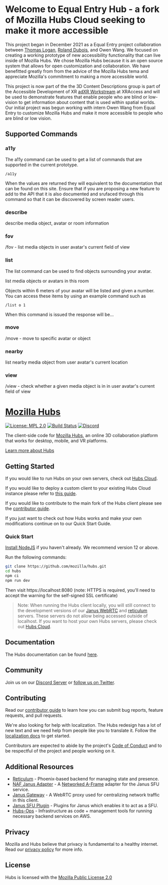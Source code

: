 # Welcome to Equal Entry Hub - a fork of Mozilla Hubs Cloud seeking to make it more accessible

This project began in December 2021 as a Equal Entry project collaboration between [Thomas Logan](https://twitter.com/techthomas), [Roland Dubois](https://twitter.com/rdub80), and Owen Wang. We focused on creating a working prototype of new accessibility functionality that can live inside of Mozilla Hubs.  We chose Mozilla Hubs because it is an open source system that allows for open customization and collaboration. We have benefitted greatly from from the advice of the Mozilla Hubs tema and appreciate Mozilla's commitment to making a more accessible world.  

This project is now part of the the 3D Content Descriptions group is part of the Accessible Development of XR [adXR Workstream](https://xraccess.org/workstreams/adxr/) at XRAccess and will be used to demonstrate features that enable people who are blind or low-vision to get information about content that is used within spatial worlds. Our initial project was begun working with intern Owen Wang from Equal Entry to customize Mozilla Hubs and make it more accessible to people who are blind or low vision. 

## Supported Commands



### a11y
The a11y command can be used to get a list of commands that are supported in the current prototype.

`/a11y`

When the values are returned they will equivalent to the documentation that can be found on this site.  Ensure that if you are proposing a new feature to add to the API that it is also documented and srufaced through this command so that it can be discovered by screen reader users.  

### describe 
describe media object, avatar or room information

### fov
/fov - list media objects in user avatar's current field of view


### list
The list command can be used to find objects surrounding your avatar.

list media objects or avatars in this room

 Objects within 6 meters of your avatar will be listed and given a number. You can access these items by using an example command such as 

`/list o 1`

When this command is issued the response will be...

### move
/move - move to specific avatar or object

### nearby
list nearby media object from user avatar's current location

### view
/view - check whether a given media object is in in user avatar's current field of view

# [Mozilla Hubs](https://hubs.mozilla.com/)

[![License: MPL 2.0](https://img.shields.io/badge/License-MPL%202.0-brightgreen.svg)](https://opensource.org/licenses/MPL-2.0) [![Build Status](https://travis-ci.org/mozilla/hubs.svg?branch=master)](https://travis-ci.org/mozilla/hubs) [![Discord](https://img.shields.io/discord/498741086295031808)](https://discord.gg/CzAbuGu)

The client-side code for [Mozilla Hubs](https://hubs.mozilla.com/), an online 3D collaboration platform that works for desktop, mobile, and VR platforms.

[Learn more about Hubs](https://hubs.mozilla.com/docs/welcome.html)

## Getting Started

If you would like to run Hubs on your own servers, check out [Hubs Cloud](https://hubs.mozilla.com/docs/hubs-cloud-intro.html).

If you would like to deploy a custom client to your existing Hubs Cloud instance please refer to [this guide](https://hubs.mozilla.com/docs/hubs-cloud-custom-clients.html).

If you would like to contribute to the main fork of the Hubs client please see the [contributor guide](./CONTRIBUTING.md).

If you just want to check out how Hubs works and make your own modifications continue on to our Quick Start Guide.

### Quick Start

[Install NodeJS](https://nodejs.org) if you haven't already. We recommend version 12 or above.

Run the following commands:

```bash
git clone https://github.com/mozilla/hubs.git
cd hubs
npm ci
npm run dev
```

Then visit https://localhost:8080 (note: HTTPS is required, you'll need to accept the warning for the self-signed SSL certificate)

> Note: When running the Hubs client locally, you will still connect to the development versions of our [Janus WebRTC](https://github.com/mozilla/janus-plugin-sfu) and [reticulum](https://github.com/mozilla/reticulum) servers. These servers do not allow being accessed outside of localhost. If you want to host your own Hubs servers, please check out [Hubs Cloud](https://hubs.mozilla.com/docs/hubs-cloud-intro.html).

## Documentation

The Hubs documentation can be found [here](https://hubs.mozilla.com/docs).

## Community

Join us on our [Discord Server](https://discord.gg/CzAbuGu) or [follow us on Twitter](https://twitter.com/MozillaHubs).

## Contributing

Read our [contributor guide](./CONTRIBUTING.md) to learn how you can submit bug reports, feature requests, and pull requests.

We're also looking for help with localization. The Hubs redesign has a lot of new text and we need help from people like you to translate it. Follow the [localization docs](./src/assets/locales/README.md) to get started.

Contributors are expected to abide by the project's [Code of Conduct](./CODE_OF_CONDUCT.md) and to be respectful of the project and people working on it. 

## Additional Resources

* [Reticulum](https://github.com/mozilla/reticulum) - Phoenix-based backend for managing state and presence.
* [NAF Janus Adapter](https://github.com/mozilla/naf-janus-adapter) - A [Networked A-Frame](https://github.com/networked-aframe) adapter for the Janus SFU service.
* [Janus Gateway](https://github.com/meetecho/janus-gateway) - A WebRTC proxy used for centralizing network traffic in this client.
* [Janus SFU Plugin](https://github.com/mozilla/janus-plugin-sfu) - Plugins for Janus which enables it to act as a SFU.
* [Hubs-Ops](https://github.com/mozilla/hubs-ops) - Infrastructure as code + management tools for running necessary backend services on AWS.

## Privacy

Mozilla and Hubs believe that privacy is fundamental to a healthy internet. Read our [privacy policy](./PRIVACY.md) for more info.

## License

Hubs is licensed with the [Mozilla Public License 2.0](./LICENSE)